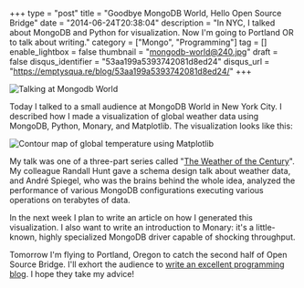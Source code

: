 +++
type = "post"
title = "Goodbye MongoDB World, Hello Open Source Bridge"
date = "2014-06-24T20:38:04"
description = "In NYC, I talked about MongoDB and Python for visualization. Now I'm going to Portland OR to talk about writing."
category = ["Mongo", "Programming"]
tag = []
enable_lightbox = false
thumbnail = "mongodb-world@240.jpg"
draft = false
disqus_identifier = "53aa199a5393742081d8ed24"
disqus_url = "https://emptysqua.re/blog/53aa199a5393742081d8ed24/"
+++

<p><img style="display:block; margin-left:auto; margin-right:auto;" src="mongodb-world.jpg" alt="Talking at Mongodb World" title="Talking at Mongodb World" /></p>
<p>Today I talked to a small audience at MongoDB World in New York City. I described how I made a visualization of global weather data using MongoDB, Python, Monary, and Matplotlib. The visualization looks like this:</p>
<p><img style="display:block; margin-left:auto; margin-right:auto;" src="weather-matplotlib.jpg" alt="Contour map of global temperature using Matplotlib" title="Contour map of global temperature using Matplotlib" /></p>
<p>My talk was one of a three-part series called "<a href="https://world.mongodb.com/mongodb-world/session/weather-century-part-1-design-overview">The Weather of the Century</a>". My colleague Randall Hunt gave a schema design talk about weather data, and Andr&eacute; Spiegel, who was the brains behind the whole idea, analyzed the performance of various MongoDB configurations executing various operations on terabytes of data.</p>
<p>In the next week I plan to write an article on how I generated this visualization. I also want to write an introduction to Monary: it's a little-known, highly specialized MongoDB driver capable of shocking throughput.</p>
<p>Tomorrow I'm flying to Portland, Oregon to catch the second half of Open Source Bridge. I'll exhort the audience to <a href="http://opensourcebridge.org/sessions/1233">write an excellent programming blog</a>. I hope they take my advice!</p>
